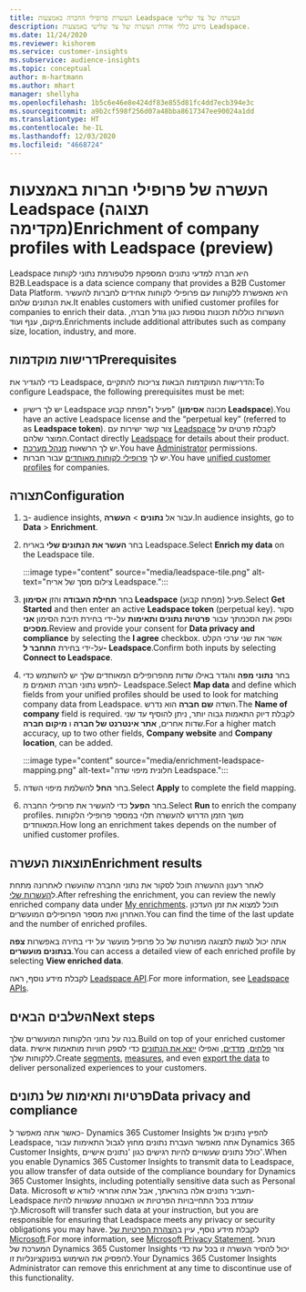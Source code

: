 ```yaml
---
title: העשרת פרופילי החברה באמצעות Leadspace העשרה של צד שלישי
description: מידע כללי אודות העשרה של צד שלישי באמצעות Leadspace.
ms.date: 11/24/2020
ms.reviewer: kishorem
ms.service: customer-insights
ms.subservice: audience-insights
ms.topic: conceptual
author: m-hartmann
ms.author: mhart
manager: shellyha
ms.openlocfilehash: 1b5c6e46e8e424df83e855d81fc4dd7ecb394e3c
ms.sourcegitcommit: a9b2cf598f256d07a48bba8617347ee90024a1dd
ms.translationtype: HT
ms.contentlocale: he-IL
ms.lasthandoff: 12/03/2020
ms.locfileid: "4668724"
---
```

# <a name="enrichment-of-company-profiles-with-leadspace-preview"></a><span data-ttu-id="4cd44-103">העשרה של פרופילי חברות באמצעות Leadspace (תצוגה מקדימה)</span><span class="sxs-lookup"><span data-stu-id="4cd44-103">Enrichment of company profiles with Leadspace (preview)</span></span>

<span data-ttu-id="4cd44-104">Leadspace היא חברה למדעי נתונים המספקת פלטפורמת נתוני לקוחות B2B.</span><span class="sxs-lookup"><span data-stu-id="4cd44-104">Leadspace is a data science company that provides a B2B Customer Data Platform.</span></span> <span data-ttu-id="4cd44-105">היא מאפשרת ללקוחות עם פרופילי לקוחות אחידים לחברות להעשיר את הנתונים שלהם.</span><span class="sxs-lookup"><span data-stu-id="4cd44-105">It enables customers with unified customer profiles for companies to enrich their data.</span></span> <span data-ttu-id="4cd44-106">העשרות כוללות תכונות נוספות כגון גודל חברה, מיקום, ענף ועוד.</span><span class="sxs-lookup"><span data-stu-id="4cd44-106">Enrichments include additional attributes such as company size, location, industry, and more.</span></span>

## <a name="prerequisites"></a><span data-ttu-id="4cd44-107">דרישות מוקדמות</span><span class="sxs-lookup"><span data-stu-id="4cd44-107">Prerequisites</span></span>

<span data-ttu-id="4cd44-108">כדי להגדיר את Leadspace, הדרישות המוקדמות הבאות צריכות להתקיים:</span><span class="sxs-lookup"><span data-stu-id="4cd44-108">To configure Leadspace, the following prerequisites must be met:</span></span>

- <span data-ttu-id="4cd44-109">יש לך רישיון Leadspace פעיל ו"מפתח קבוע" (מכונה **אסימון Leadspace**).</span><span class="sxs-lookup"><span data-stu-id="4cd44-109">You have an active Leadspace license and the “perpetual key” (referred to as **Leadspace token**).</span></span> <span data-ttu-id="4cd44-110">צור קשר ישירות עם [Leadspace](https://www.leadspace.com/products/leadspace-on-demand/) לקבלת פרטים על המוצר שלהם.</span><span class="sxs-lookup"><span data-stu-id="4cd44-110">Contact directly [Leadspace](https://www.leadspace.com/products/leadspace-on-demand/) for details about their product.</span></span>
- <span data-ttu-id="4cd44-111">יש לך הרשאות [מנהל מערכת](permissions.md#administrator).</span><span class="sxs-lookup"><span data-stu-id="4cd44-111">You have [Administrator](permissions.md#administrator) permissions.</span></span>
- <span data-ttu-id="4cd44-112">יש לך [פרופילי לקוחות מאוחדים](customer-profiles.md) עבור חברות.</span><span class="sxs-lookup"><span data-stu-id="4cd44-112">You have [unified customer profiles](customer-profiles.md) for companies.</span></span>

## <a name="configuration"></a><span data-ttu-id="4cd44-113">תצורה</span><span class="sxs-lookup"><span data-stu-id="4cd44-113">Configuration</span></span>

1. <span data-ttu-id="4cd44-114">ב- audience insights, עבור אל **נתונים** > **העשרה**.</span><span class="sxs-lookup"><span data-stu-id="4cd44-114">In audience insights, go to **Data** > **Enrichment**.</span></span>

1. <span data-ttu-id="4cd44-115">בחר **העשר את הנתונים שלי** באריח Leadspace.</span><span class="sxs-lookup"><span data-stu-id="4cd44-115">Select **Enrich my data** on the Leadspace tile.</span></span>

   :::image type="content" source="media/leadspace-tile.png" alt-text="צילום מסך של אריח Leadspace.":::

1. <span data-ttu-id="4cd44-117">בחר **תחילת העבודה** והזן **אסימון Leadspace** פעיל (מפתח קבוע).</span><span class="sxs-lookup"><span data-stu-id="4cd44-117">Select **Get Started** and then enter an active **Leadspace token** (perpetual key).</span></span> <span data-ttu-id="4cd44-118">סקור וספק את הסכמתך עבור **פרטיות נתונים ותאימות** על-ידי בחירת תיבת הסימון **אני מסכים**.</span><span class="sxs-lookup"><span data-stu-id="4cd44-118">Review and provide your consent for **Data privacy and compliance** by selecting the **I agree** checkbox.</span></span> <span data-ttu-id="4cd44-119">אשר את שני ערכי הקלט על-ידי בחירת **התחבר ל- Leadspace**.</span><span class="sxs-lookup"><span data-stu-id="4cd44-119">Confirm both inputs by selecting **Connect to Leadspace**.</span></span>

1. <span data-ttu-id="4cd44-120">בחר **נתוני מפה** והגדר באילו שדות מהפרופילים המאוחדים שלך יש להשתמש כדי לחפש נתוני חברה תואמים מ- Leadspace.</span><span class="sxs-lookup"><span data-stu-id="4cd44-120">Select **Map data** and define which fields from your unified profiles should be used to look for matching company data from Leadspace.</span></span> <span data-ttu-id="4cd44-121">השדה **שם חברה** הוא נדרש.</span><span class="sxs-lookup"><span data-stu-id="4cd44-121">The **Name of company** field is required.</span></span> <span data-ttu-id="4cd44-122">לקבלת דיוק התאמות גבוה יותר, ניתן להוסיף עד שני שדות אחרים, **אתר אינטרנט של חברה** ו **מיקום חברה**.</span><span class="sxs-lookup"><span data-stu-id="4cd44-122">For a higher match accuracy, up to two other fields, **Company website** and **Company location**, can be added.</span></span>

   :::image type="content" source="media/enrichment-leadspace-mapping.png" alt-text="חלונית מיפוי שדה Leadspace.":::
   
1. <span data-ttu-id="4cd44-124">בחר **החל** להשלמת מיפוי השדה.</span><span class="sxs-lookup"><span data-stu-id="4cd44-124">Select **Apply** to complete the field mapping.</span></span>

1. <span data-ttu-id="4cd44-125">בחר **הפעל** כדי להעשיר את פרופילי החברה.</span><span class="sxs-lookup"><span data-stu-id="4cd44-125">Select **Run** to enrich the company profiles.</span></span> <span data-ttu-id="4cd44-126">משך הזמן הדרוש להעשרה תלוי במספר פרופילי הלקוחות המאוחדים.</span><span class="sxs-lookup"><span data-stu-id="4cd44-126">How long an enrichment takes depends on the number of unified customer profiles.</span></span>

## <a name="enrichment-results"></a><span data-ttu-id="4cd44-127">תוצאות העשרה</span><span class="sxs-lookup"><span data-stu-id="4cd44-127">Enrichment results</span></span>

<span data-ttu-id="4cd44-128">לאחר רענון ההעשרה תוכל לסקור את נתוני החברה שהועשרו לאחרונה מתחת ל[העשרות שלי](enrichment-hub.md).</span><span class="sxs-lookup"><span data-stu-id="4cd44-128">After refreshing the enrichment, you can review the newly enriched company data under [My enrichments](enrichment-hub.md).</span></span> <span data-ttu-id="4cd44-129">תוכל למצוא את זמן העדכון האחרון ואת מספר הפרופילים המועשרים.</span><span class="sxs-lookup"><span data-stu-id="4cd44-129">You can find the time of the last update and the number of enriched profiles.</span></span>

<span data-ttu-id="4cd44-130">אתה יכול לגשת לתצוגה מפורטת של כל פרופיל מועשר על ידי בחירה באפשרות **צפה בנתונים מועשרים**.</span><span class="sxs-lookup"><span data-stu-id="4cd44-130">You can access a detailed view of each enriched profile by selecting **View enriched data**.</span></span>

<span data-ttu-id="4cd44-131">לקבלת מידע נוסף, ראה [Leadspace API](https://support.leadspace.com/hc/en-us/sections/201997649-API).</span><span class="sxs-lookup"><span data-stu-id="4cd44-131">For more information, see [Leadspace APIs](https://support.leadspace.com/hc/en-us/sections/201997649-API).</span></span>

## <a name="next-steps"></a><span data-ttu-id="4cd44-132">השלבים הבאים</span><span class="sxs-lookup"><span data-stu-id="4cd44-132">Next steps</span></span>

<span data-ttu-id="4cd44-133">בנה על נתוני הלקוחות המועשרים שלך.</span><span class="sxs-lookup"><span data-stu-id="4cd44-133">Build on top of your enriched customer data.</span></span> <span data-ttu-id="4cd44-134">צור [פלחים](segments.md), [מדדים](measures.md), ואפילו [ייצא את הנתונים](export-destinations.md) כדי לספק חוויות מותאמות אישית ללקוחות שלך.</span><span class="sxs-lookup"><span data-stu-id="4cd44-134">Create [segments](segments.md), [measures](measures.md), and even [export the data](export-destinations.md) to deliver personalized experiences to your customers.</span></span>

## <a name="data-privacy-and-compliance"></a><span data-ttu-id="4cd44-135">פרטיות ותאימות של נתונים</span><span class="sxs-lookup"><span data-stu-id="4cd44-135">Data privacy and compliance</span></span>

<span data-ttu-id="4cd44-136">כאשר אתה מאפשר ל- Dynamics 365 Customer Insights להפיץ נתונים אל Leadspace, אתה מאפשר העברת נתונים מחוץ לגבול התאימות עבור Dynamics 365 Customer Insights, כולל נתונים שעשויים להיות רגישים כגון 'נתונים אישיים'.</span><span class="sxs-lookup"><span data-stu-id="4cd44-136">When you enable Dynamics 365 Customer Insights to transmit data to Leadspace, you allow transfer of data outside of the compliance boundary for Dynamics 365 Customer Insights, including potentially sensitive data such as Personal Data.</span></span> <span data-ttu-id="4cd44-137">Microsoft תעביר נתונים אלה בהוראתך, אבל אתה אחראי לוודא ש- Leadspace עומדת בכל התחייבויות הפרטיות או האבטחה שעשויות להיות לך.</span><span class="sxs-lookup"><span data-stu-id="4cd44-137">Microsoft will transfer such data at your instruction, but you are responsible for ensuring that Leadspace meets any privacy or security obligations you may have.</span></span> <span data-ttu-id="4cd44-138">לקבלת מידע נוסף, עיין ב[הצהרת הפרטיות של Microsoft](https://go.microsoft.com/fwlink/?linkid=396732).</span><span class="sxs-lookup"><span data-stu-id="4cd44-138">For more information, see [Microsoft Privacy Statement](https://go.microsoft.com/fwlink/?linkid=396732).</span></span>
<span data-ttu-id="4cd44-139">מנהל המערכת של Dynamics 365 Customer Insights יכול להסיר העשרה זו בכל עת כדי להפסיק את השימוש בפונקציונליות זו.</span><span class="sxs-lookup"><span data-stu-id="4cd44-139">Your Dynamics 365 Customer Insights Administrator can remove this enrichment at any time to discontinue use of this functionality.</span></span>
